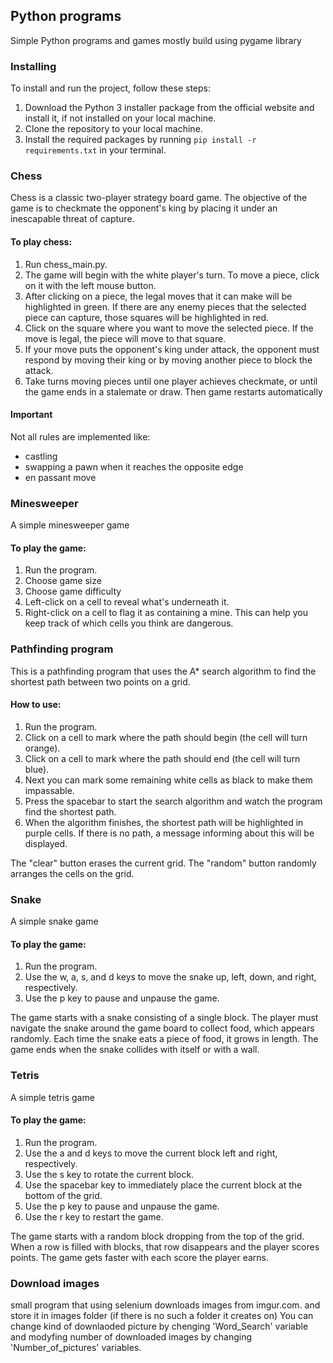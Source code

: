 ## Python programs ##
Simple Python programs and games mostly build using pygame library

### Installing ###
To install and run the project, follow these steps:

1. Download the Python 3 installer package from the official website and install it, if not installed on your local machine.
2. Clone the repository to your local machine.
3. Install the required packages by running ```pip install -r requirements.txt``` in your terminal.

### Chess ###
Chess is a classic two-player strategy board game. 
The objective of the game is to checkmate the opponent's king by placing it under an inescapable threat of capture.

#### To play chess: ####
1. Run chess_main.py.
2. The game will begin with the white player's turn. To move a piece, click on it with the left mouse button.
3. After clicking on a piece, the legal moves that it can make will be highlighted in green. If there are any enemy pieces that the selected piece can capture, those squares will be highlighted in red.
4. Click on the square where you want to move the selected piece. If the move is legal, the piece will move to that square.
5. If your move puts the opponent's king under attack, the opponent must respond by moving their king or by moving another piece to block the attack.
6. Take turns moving pieces until one player achieves checkmate, or until the game ends in a stalemate or draw. Then game restarts automatically 

#### Important ####
Not all rules are implemented like:
- castling
- swapping a pawn when it reaches the opposite edge
- en passant move


### Minesweeper ###
A simple minesweeper game

#### To play the game: ####
1. Run the program.
2. Choose game size
3. Choose game difficulty
4. Left-click on a cell to reveal what's underneath it.
5. Right-click on a cell to flag it as containing a mine. This can help you keep track of which cells you think are dangerous.


### Pathfinding program ###
This is a pathfinding program that uses the A\* search algorithm to find the shortest path between two points on a grid.

#### How to use: ####
1. Run the program.
2. Click on a cell to mark where the path should begin (the cell will turn orange).
3. Click on a cell to mark where the path should end (the cell will turn blue).
4. Next you can mark some remaining white cells as black to make them impassable.
5. Press the spacebar to start the search algorithm and watch the program find the shortest path.
6. When the algorithm finishes, the shortest path will be highlighted in purple cells. If there is no path, a message informing about this will be displayed.


The "clear" button erases the current grid.
The "random" button randomly arranges the cells on the grid.


### Snake ###
A simple snake game

#### To play the game: ####
1. Run the program.
2. Use the w, a, s, and d keys to move the snake up, left, down, and right, respectively.
3. Use the p key to pause and unpause the game.

The game starts with a snake consisting of a single block. 
The player must navigate the snake around the game board to collect food, which appears randomly. 
Each time the snake eats a piece of food, it grows in length. 
The game ends when the snake collides with itself or with a wall.

### Tetris ###
A simple tetris game

#### To play the game: ####
1. Run the program.
2. Use the a and d keys to move the current block left and right, respectively.
3. Use the s key to rotate the current block.
4. Use the spacebar key to immediately place the current block at the bottom of the grid.
5. Use the p key to pause and unpause the game.
6. Use the r key to restart the game.

The game starts with a random block dropping from the top of the grid. 
When a row is filled with blocks, that row disappears and the player scores points. 
The game gets faster with each score the player earns.

### Download images ###
small program that using selenium downloads images from imgur.com. and store it in images folder (if there is no such a folder it creates on)
You can change kind of downlaoded picture by chenging 'Word_Search' variable and modyfing number of downloaded images by changing 'Number_of_pictures' variables.